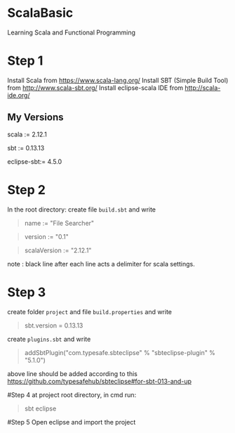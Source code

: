 # ScalaBasic
Learning Scala and Functional Programming

# Step 1
Install Scala from https://www.scala-lang.org/
Install SBT (Simple Build Tool) from http://www.scala-sbt.org/
Install eclipse-scala IDE from http://scala-ide.org/

## My Versions
scala := 2.12.1

sbt := 0.13.13

eclipse-sbt:= 4.5.0

# Step 2
In the root directory: create file `build.sbt` and write
>name := "File Searcher"

>version := "0.1"

>scalaVersion := "2.12.1"

note : black line after each line acts a delimiter for scala settings.
# Step 3
create folder `project` and file `build.properties` and write
>sbt.version = 0.13.13 

create `plugins.sbt` and write 
>addSbtPlugin("com.typesafe.sbteclipse" % "sbteclipse-plugin" % "5.1.0")

above line should be added according to this https://github.com/typesafehub/sbteclipse#for-sbt-013-and-up

#Step 4
at project root directory, in cmd run:
>sbt eclipse

#Step 5
Open eclipse and import the project 
